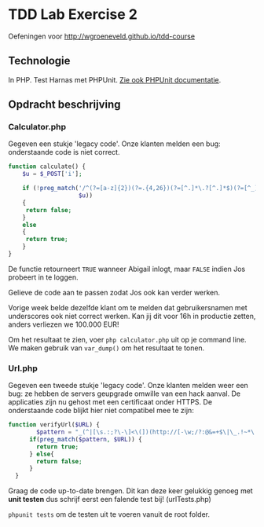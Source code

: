 # TDD Lab Exercise 2

Oefeningen voor http://wgroeneveld.github.io/tdd-course

## Technologie

In PHP. Test Harnas met PHPUnit. [Zie ook PHPUnit documentatie](https://phpunit.de/manual/current/en/index.html).

## Opdracht beschrijving

### Calculator.php

Gegeven een stukje 'legacy code'. 
Onze klanten melden een bug: onderstaande code is niet correct. 

```php
function calculate() {
	$u = $_POST['i'];

	if (!preg_match('/^(?=[a-z]{2})(?=.{4,26})(?=[^.]*\.?[^.]*$)(?=[^_]*_?[^_]*$)[\w.]+$/iD',
	                $u))
	{
	 return false;
	}
	else
	{
	 return true;
	}
}
```

De functie retourneert `TRUE` wanneer Abigail inlogt, maar `FALSE` indien Jos probeert in te loggen.

Gelieve de code aan te passen zodat Jos ook kan verder werken. 

Vorige week belde dezelfde klant om te melden dat gebruikersnamen met underscores ook niet correct werken. 
Kan jij dit voor 16h in productie zetten, anders verliezen we 100.000 EUR!

Om het resultaat te zien, voer `php calculator.php` uit op je command line. We maken gebruik van `var_dump()` om het resultaat te tonen.

### Url.php

Gegeven een tweede stukje 'legacy code'.
Onze klanten melden weer een bug: ze hebben de servers geupgrade omwille van een hack aanval. De applicaties zijn nu gehost met een certificaat onder HTTPS. De onderstaande code blijkt hier niet compatibel mee te zijn:

```php
function verifyUrl($URL) {
		$pattern = "_(^|[\s.:;?\-\]<\(])(http://[-\w;/?:@&=+$\|\_.!~*\|'()\[\]%#,☺]+[\w/#](\(\))?)(?=$|[\s',\|\(\).:;?\-\[\]>\)])_i";
      if(preg_match($pattern, $URL)) {
        return true;
      } else{
        return false;
      }
  }
```
Graag de code up-to-date brengen. 
Dit kan deze keer gelukkig genoeg met **unit testen** dus schrijf eerst een falende test bij! (urlTests.php)

``phpunit tests`` om de testen uit te voeren vanuit de root folder.
